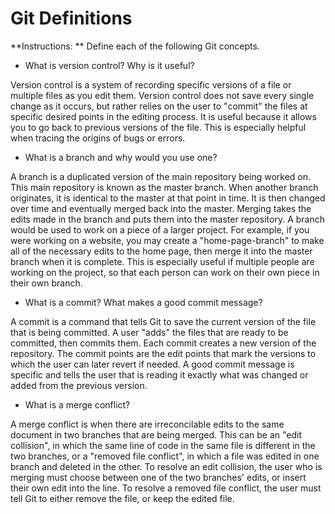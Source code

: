 # Git Definitions

**Instructions: ** Define each of the following Git concepts.

* What is version control?  Why is it useful?

Version control is a system of recording specific versions of a file or multiple files as you edit them. Version control does not save every single change as it occurs, but rather relies on the user to "commit" the files at specific desired points in the editing process. It is useful because it allows you to go back to previous versions of the file. This is especially helpful when tracing the origins of bugs or errors.

* What is a branch and why would you use one?

A branch is a duplicated version of the main repository being worked on. This main repository is known as the master branch. When another branch originates, it is identical to the master at that point in time. It is then changed over time and eventually merged back into the master. Merging takes the edits made in the branch and puts them into the master repository. A branch would be used to work on a piece of a larger project. For example, if you were working on a website, you may create a "home-page-branch" to make all of the necessary edits to the home page, then merge it into the master branch when it is complete. This is especially useful if multiple people are working on the project, so that each person can work on their own piece in their own branch.

* What is a commit? What makes a good commit message?

A commit is a command that tells Git to save the current version of the file that is being committed. A user "adds" the files that are ready to be committed, then commits them. Each commit creates a new version of the repository. The commit points are the edit points that mark the versions to which the user can later revert if needed. A good commit message is specific and tells the user that is reading it exactly what was changed or added from the previous version.

* What is a merge conflict?

A merge conflict is when there are irreconcilable edits to the same document in two branches that are being merged. This can be an "edit collision", in which the same line of code in the same file is different in the two branches, or a "removed file conflict", in which a file was edited in one branch and deleted in the other. To resolve an edit collision, the user who is merging must choose between one of the two branches' edits, or insert their own edit into the line. To resolve a removed file conflict, the user must tell Git to either remove the file, or keep the edited file.